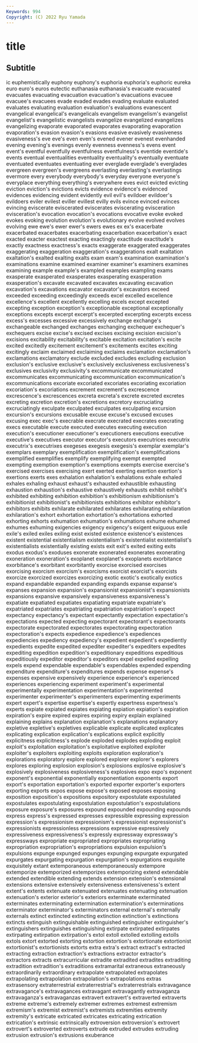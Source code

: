 ```yaml
---
Keywords: 994
Copyright: (C) 2022 Ryu Yamada
---
```



# title

## Subtitle
ic euphemistically euphony euphony's euphoria euphoria's euphoric eureka euro
euro's euros eutectic euthanasia euthanasia's evacuate evacuated evacuates evacuating evacuation
evacuation's evacuations evacuee evacuee's evacuees evade evaded evades evading evaluate
evaluated evaluates evaluating evaluation evaluation's evaluations evanescent evangelical evangelical's evangelicals
evangelism evangelism's evangelist evangelist's evangelistic evangelists evangelize evangelized evangelizes evangelizing
evaporate evaporated evaporates evaporating evaporation evaporation's evasion evasion's evasions evasive
evasively evasiveness evasiveness's eve eve's even even's evened evener evenest
evenhanded evening evening's evenings evenly evenness evenness's evens event event's
eventful eventfully eventfulness eventfulness's eventide eventide's events eventual eventualities eventuality
eventuality's eventually eventuate eventuated eventuates eventuating ever everglade everglade's everglades
evergreen evergreen's evergreens everlasting everlasting's everlastings evermore every everybody everybody's
everyday everyone everyone's everyplace everything everything's everywhere eves evict evicted
evicting eviction eviction's evictions evicts evidence evidence's evidenced evidences evidencing
evident evidently evil evil's evildoer evildoer's evildoers eviler evilest eviller
evillest evilly evils evince evinced evinces evincing eviscerate eviscerated eviscerates
eviscerating evisceration evisceration's evocation evocation's evocations evocative evoke evoked evokes
evoking evolution evolution's evolutionary evolve evolved evolves evolving ewe ewe's
ewer ewer's ewers ewes ex ex's exacerbate exacerbated exacerbates exacerbating
exacerbation exacerbation's exact exacted exacter exactest exacting exactingly exactitude exactitude's
exactly exactness exactness's exacts exaggerate exaggerated exaggerates exaggerating exaggeration exaggeration's
exaggerations exalt exaltation exaltation's exalted exalting exalts exam exam's examination
examination's examinations examine examined examiner examiner's examiners examines examining example
example's exampled examples exampling exams exasperate exasperated exasperates exasperating exasperation
exasperation's excavate excavated excavates excavating excavation excavation's excavations excavator excavator's
excavators exceed exceeded exceeding exceedingly exceeds excel excelled excellence excellence's
excellent excellently excelling excels except excepted excepting exception exception's exceptionable
exceptional exceptionally exceptions excepts excerpt excerpt's excerpted excerpting excerpts excess
excess's excesses excessive excessively exchange exchange's exchangeable exchanged exchanges exchanging
exchequer exchequer's exchequers excise excise's excised excises excising excision excision's
excisions excitability excitability's excitable excitation excitation's excite excited excitedly excitement
excitement's excitements excites exciting excitingly exclaim exclaimed exclaiming exclaims exclamation
exclamation's exclamations exclamatory exclude excluded excludes excluding exclusion exclusion's exclusive
exclusive's exclusively exclusiveness exclusiveness's exclusives exclusivity exclusivity's excommunicate excommunicated excommunicates
excommunicating excommunication excommunication's excommunications excoriate excoriated excoriates excoriating excoriation excoriation's
excoriations excrement excrement's excrescence excrescence's excrescences excreta excreta's excrete excreted
excretes excreting excretion excretion's excretions excretory excruciating excruciatingly exculpate exculpated
exculpates exculpating excursion excursion's excursions excusable excuse excuse's excused excuses
excusing exec exec's execrable execrate execrated execrates execrating execs executable
execute executed executes executing execution execution's executioner executioner's executioners executions
executive executive's executives executor executor's executors executrices executrix executrix's executrixes
exegeses exegesis exegesis's exemplar exemplar's exemplars exemplary exemplification exemplification's exemplifications
exemplified exemplifies exemplify exemplifying exempt exempted exempting exemption exemption's exemptions
exempts exercise exercise's exercised exercises exercising exert exerted exerting exertion
exertion's exertions exerts exes exhalation exhalation's exhalations exhale exhaled exhales
exhaling exhaust exhaust's exhausted exhaustible exhausting exhaustion exhaustion's exhaustive exhaustively
exhausts exhibit exhibit's exhibited exhibiting exhibition exhibition's exhibitionism exhibitionism's exhibitionist
exhibitionist's exhibitionists exhibitions exhibitor exhibitor's exhibitors exhibits exhilarate exhilarated exhilarates
exhilarating exhilaration exhilaration's exhort exhortation exhortation's exhortations exhorted exhorting exhorts
exhumation exhumation's exhumations exhume exhumed exhumes exhuming exigencies exigency exigency's
exigent exiguous exile exile's exiled exiles exiling exist existed existence
existence's existences existent existential existentialism existentialism's existentialist existentialist's existentialists existentially
existing exists exit exit's exited exiting exits exodus exodus's exoduses
exonerate exonerated exonerates exonerating exoneration exoneration's exoplanet exoplanet's exoplanets exorbitance
exorbitance's exorbitant exorbitantly exorcise exorcised exorcises exorcising exorcism exorcism's exorcisms
exorcist exorcist's exorcists exorcize exorcized exorcizes exorcizing exotic exotic's exotically
exotics expand expandable expanded expanding expands expanse expanse's expanses expansion
expansion's expansionist expansionist's expansionists expansions expansive expansively expansiveness expansiveness's expatiate
expatiated expatiates expatiating expatriate expatriate's expatriated expatriates expatriating expatriation expatriation's
expect expectancy expectancy's expectant expectantly expectation expectation's expectations expected expecting
expectorant expectorant's expectorants expectorate expectorated expectorates expectorating expectoration expectoration's expects
expedience expedience's expediences expediencies expediency expediency's expedient expedient's expediently expedients
expedite expedited expediter expediter's expediters expedites expediting expedition expedition's expeditionary
expeditions expeditious expeditiously expeditor expeditor's expeditors expel expelled expelling expels
expend expendable expendable's expendables expended expending expenditure expenditure's expenditures expends
expense expense's expenses expensive expensively experience experience's experienced experiences experiencing
experiment experiment's experimental experimentally experimentation experimentation's experimented experimenter experimenter's experimenters
experimenting experiments expert expert's expertise expertise's expertly expertness expertness's experts
expiate expiated expiates expiating expiation expiation's expiration expiration's expire expired
expires expiring expiry explain explained explaining explains explanation explanation's explanations
explanatory expletive expletive's expletives explicable explicate explicated explicates explicating explication
explication's explications explicit explicitly explicitness explicitness's explode exploded explodes exploding
exploit exploit's exploitation exploitation's exploitative exploited exploiter exploiter's exploiters exploiting
exploits exploration exploration's explorations exploratory explore explored explorer explorer's explorers
explores exploring explosion explosion's explosions explosive explosive's explosively explosiveness explosiveness's
explosives expo expo's exponent exponent's exponential exponentially exponentiation exponents export
export's exportation exportation's exported exporter exporter's exporters exporting exports expos
expose expose's exposed exposes exposing exposition exposition's expositions expository expostulate
expostulated expostulates expostulating expostulation expostulation's expostulations exposure exposure's exposures expound
expounded expounding expounds express express's expressed expresses expressible expressing expression
expression's expressionism expressionism's expressionist expressionist's expressionists expressionless expressions expressive expressively
expressiveness expressiveness's expressly expressway expressway's expressways expropriate expropriated expropriates expropriating
expropriation expropriation's expropriations expulsion expulsion's expulsions expunge expunged expunges expunging
expurgate expurgated expurgates expurgating expurgation expurgation's expurgations exquisite exquisitely extant
extemporaneous extemporaneously extempore extemporize extemporized extemporizes extemporizing extend extendable extended
extendible extending extends extension extension's extensional extensions extensive extensively extensiveness
extensiveness's extent extent's extents extenuate extenuated extenuates extenuating extenuation extenuation's
exterior exterior's exteriors exterminate exterminated exterminates exterminating extermination extermination's exterminations
exterminator exterminator's exterminators external external's externally externals extinct extincted extincting
extinction extinction's extinctions extincts extinguish extinguishable extinguished extinguisher extinguisher's extinguishers
extinguishes extinguishing extirpate extirpated extirpates extirpating extirpation extirpation's extol extoll
extolled extolling extolls extols extort extorted extorting extortion extortion's extortionate
extortionist extortionist's extortionists extorts extra extra's extract extract's extracted extracting
extraction extraction's extractions extractor extractor's extractors extracts extracurricular extradite extradited
extradites extraditing extradition extradition's extraditions extramarital extraneous extraneously extraordinarily extraordinary
extrapolate extrapolated extrapolates extrapolating extrapolation extrapolation's extrapolations extras extrasensory extraterrestrial
extraterrestrial's extraterrestrials extravagance extravagance's extravagances extravagant extravagantly extravaganza extravaganza's extravaganzas
extravert extravert's extraverted extraverts extreme extreme's extremely extremer extremes extremest
extremism extremism's extremist extremist's extremists extremities extremity extremity's extricate extricated
extricates extricating extrication extrication's extrinsic extrinsically extroversion extroversion's extrovert extrovert's
extroverted extroverts extrude extruded extrudes extruding extrusion extrusion's extrusions exuberance
